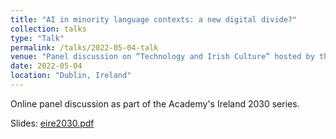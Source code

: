 ```yaml
---
title: "AI in minority language contexts: a new digital divide?"
collection: talks
type: "Talk"
permalink: /talks/2022-05-04-talk
venue: "Panel discussion on “Technology and Irish Culture” hosted by the Royal Irish Academy"
date: 2022-05-04
location: "Dublin, Ireland"
---
```


Online panel discussion as part of the Academy's Ireland 2030 series.

Slides: [eire2030.pdf](/files/eire2030.pdf)
